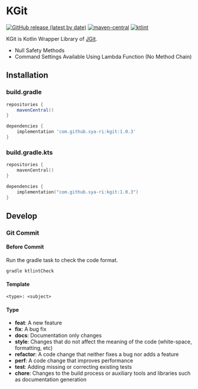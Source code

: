 # KGit
[![GitHub release (latest by date)](https://img.shields.io/github/v/release/sya-ri/KGit)](https://github.com/sya-ri/KGit/releases/latest)
[![maven-central](https://img.shields.io/maven-central/v/com.github.sya-ri/kgit)](https://search.maven.org/search?q=com.github.sya-ri.kgit)
[![ktlint](https://img.shields.io/badge/code%20style-%E2%9D%A4-FF4081.svg)](https://ktlint.github.io/)

KGit is Kotlin Wrapper Library of [JGit](https://github.com/eclipse/jgit).
- Null Safety Methods
- Command Settings Available Using Lambda Function (No Method Chain)

## Installation

### build.gradle

```groovy
repositories {
    mavenCentral()
}

dependencies {
    implementation 'com.github.sya-ri:kgit:1.0.3'
}
```

### build.gradle.kts

```kotlin
repositories {
    mavenCentral()
}

dependencies {
    implementation("com.github.sya-ri:kgit:1.0.3")
}
```

## Develop

### Git Commit

#### Before Commit
Run the gradle task to check the code format.

```
gradle ktlintCheck
```

#### Template

```
<type>: <subject>
```

#### Type

- **feat**: A new feature
- **fix**: A bug fix
- **docs**: Documentation only changes
- **style**: Changes that do not affect the meaning of the code (white-space, formatting, etc)
- **refactor**: A code change that neither fixes a bug nor adds a feature
- **perf**: A code change that improves performance
- **test**: Adding missing or correcting existing tests
- **chore**: Changes to the build process or auxiliary tools and libraries such as documentation generation